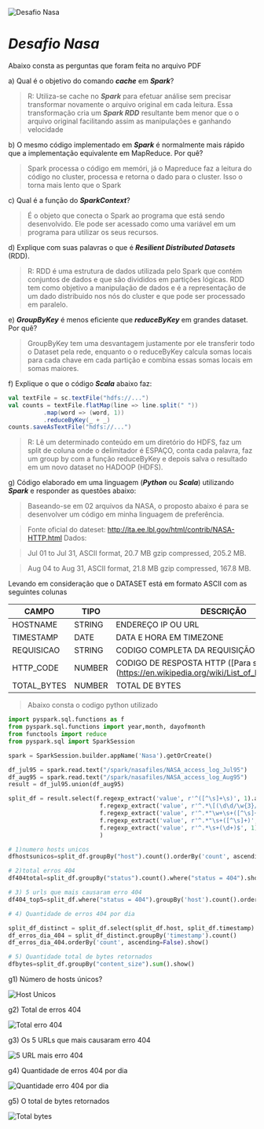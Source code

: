 ![Desafio Nasa](https://vdmedia.elpais.com/elpaistop/201810/27/2018102792523258_1540625246_video_1540625166.jpg)
# ***Desafio Nasa***

Abaixo consta as perguntas que foram feita no arquivo PDF

a) Qual é o objetivo do comando ***cache*** em ***Spark***?

>R: Utiliza-se cache no ***Spark*** para efetuar análise sem precisar transformar novamente o arquivo original em cada leitura. Essa transformação cria um ***Spark RDD*** resultante bem menor que o o arquivo original facilitando assim as manipulações e ganhando velocidade

b) O mesmo código implementado em ***Spark*** é normalmente mais rápido que a implementação equivalente em MapReduce. Por quê?

> Spark processa o código em memóri, já o Mapreduce faz a leitura do código no cluster, processa e retorna o dado para o cluster. Isso o torna mais lento que o Spark

c) Qual é a função do ***SparkContext***?

> É o objeto que conecta o Spark ao programa que está sendo desenvolvido. Ele pode ser acessado como uma variável em um programa para utilizar os seus recursos.

d) Explique com suas palavras o que é ***Resilient Distributed Datasets*** (RDD).

>R: RDD é uma estrutura de dados utilizada pelo Spark que contém conjuntos de dados e que são divididos em partições lógicas. RDD tem como objetivo a manipulação de dados e é a representação de um dado distribuido nos nós do cluster e que pode ser processado em paralelo.

e) ***GroupByKey*** é menos eficiente que ***reduceByKey*** em grandes dataset. Por quê?

>GroupByKey tem uma desvantagem justamente por ele transferir todo o Dataset pela rede, enquanto o o reduceByKey calcula somas locais para cada chave em cada partição e combina essas somas locais em somas maiores.

f) Explique o que o código ***Scala*** abaixo faz:

```scala
val textFile = sc.textFile("hdfs://...")
val counts = textFile.flatMap(line => line.split(" "))
          .map(word => (word, 1))
          .reduceByKey(_ + _)
counts.saveAsTextFile("hdfs://...")
```

>R: Lê um determinado conteúdo em um diretório do HDFS, faz um split de coluna onde o delimitador é ESPAÇO, conta cada palavra, faz um group by com a função reduceByKey e depois salva o resultado em um novo dataset no HADOOP (HDFS).

g) Código elaborado em uma linguagem (***Python*** ou ***Scala***) utilizando ***Spark*** e responder as questões abaixo:

>Baseando-se em 02 arquivos da NASA, o proposto abaixo é para se desenvolver um código em minha linguagem de preferência.

>Fonte oficial do dateset: http://ita.ee.lbl.gov/html/contrib/NASA-HTTP.html
Dados:

>Jul 01 to Jul 31, ASCII format, 20.7 MB gzip compressed, 205.2 MB.

>Aug 04 to Aug 31, ASCII format, 21.8 MB gzip compressed, 167.8 MB.

Levando em consideração que o DATASET está em formato ASCII com as seguintes colunas

CAMPO|TIPO|DESCRIÇÃO
---|---|---
HOSTNAME|STRING|ENDEREÇO IP OU URL
TIMESTAMP|DATE| DATA E HORA EM TIMEZONE
REQUISICAO|STRING| CODIGO COMPLETA DA REQUISIÇÃO
HTTP_CODE|NUMBER| CODIGO DE RESPOSTA HTTP ([Para saber mais])(https://en.wikipedia.org/wiki/List_of_HTTP_status_codes)
TOTAL_BYTES|NUMBER|TOTAL DE BYTES

>Abaixo consta o codigo python utilizado

```python
import pyspark.sql.functions as f
from pyspark.sql.functions import year,month, dayofmonth
from functools import reduce
from pyspark.sql import SparkSession

spark = SparkSession.builder.appName('Nasa').getOrCreate()

df_jul95 = spark.read.text("/spark/nasafiles/NASA_access_log_Jul95")
df_aug95 = spark.read.text("/spark/nasafiles/NASA_access_log_Aug95")
result = df_jul95.union(df_aug95)

split_df = result.select(f.regexp_extract('value', r'^([^\s]+\s)', 1).alias('host'),
                          f.regexp_extract('value', r'^.*\[(\d\d/\w{3}/\d{4}:\d{2}:\d{2}:\d{2} -\d{4})]', 1).alias('timestamp'),
                          f.regexp_extract('value', r'^.*"\w+\s+([^\s]+)\s+HTTP.*"', 1).alias('path'),
                          f.regexp_extract('value', r'^.*"\s+([^\s]+)', 1).cast('integer').alias('status'),
                          f.regexp_extract('value', r'^.*\s+(\d+)$', 1).cast('integer').alias('content_size')
                          )

# 1)numero hosts unicos
dfhostsunicos=split_df.groupBy("host").count().orderBy('count', ascending=False).show(truncate=False)                        

# 2)total erros 404
df404total=split_df.groupBy("status").count().where("status = 404").show()

# 3) 5 urls que mais causaram erro 404
df404_top5=split_df.where("status = 404").groupBy('host').count().orderBy('count', ascending=False).show(n=5)

# 4) Quantidade de erros 404 por dia

split_df_distinct = split_df.select(split_df.host, split_df.timestamp).distinct().where("status = 404") # Cria um dataset de timestamp com distinct
df_erros_dia_404 = split_df_distinct.groupBy('timestamp').count()
df_erros_dia_404.orderBy('count', ascending=False).show()

# 5) Quantidade total de bytes retornados
dfbytes=split_df.groupBy("content_size").sum().show()
```

g1) Número de hosts únicos?

![Host Unicos](https://github.com/sumifit/desafionasa/blob/master/1-Hostunicos.PNG)

g2) Total de erros 404

![Total erro 404](https://github.com/sumifit/desafionasa/blob/master/2-total_erros_404.PNG)

g3) Os 5 URLs que mais causaram erro 404

![5 URL mais erro 404](https://github.com/sumifit/desafionasa/blob/master/3-As5URLs_mais_erro_404.PNG)

g4) Quantidade de erros 404 por dia

![Quantidade erro 404 por dia](https://github.com/sumifit/desafionasa/blob/master/4-QuantidadeErros404PorDia.PNG)

g5) O total de bytes retornados

![Total bytes](https://github.com/sumifit/desafionasa/blob/master/5-Total_bytes_retornados.PNG)
